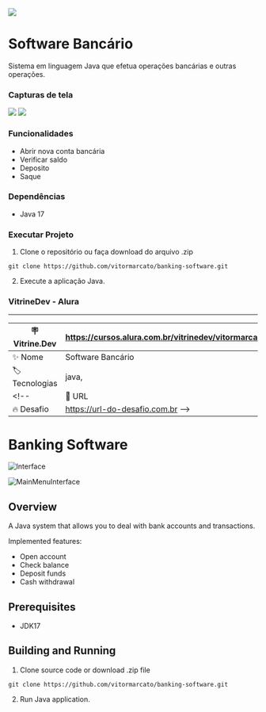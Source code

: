 <img src="http://img.shields.io/static/v1?label=STATUS&message=EM%20DESENVOLVIMENTO&color=GREEN&style=for-the-badge"/>

# Software Bancário
Sistema em linguagem Java que efetua operações bancárias e outras operações.

### Capturas de tela
<img src="https://user-images.githubusercontent.com/60930603/181662441-91288f7e-21de-48b3-be5f-70f8a57695d9.png#vitrinedev">

<img src="https://user-images.githubusercontent.com/60930603/181662448-51023dd2-50b7-4fee-828e-52a1d473200d.png">


### Funcionalidades 
- Abrir nova conta bancária
- Verificar saldo
- Deposito
- Saque

### Dependências
- Java 17

### Executar Projeto
1. Clone o repositório ou faça download  do arquivo .zip  
  
  `git clone https://github.com/vitormarcato/banking-software.git`
  		  
2. Execute a aplicação Java.

### VitrineDev - Alura
---
| :placard: Vitrine.Dev | https://cursos.alura.com.br/vitrinedev/vitormarcato     |
| -------------  | --- |
| :sparkles: Nome        | Software Bancário
| :label: Tecnologias | java, 
<!-- | :rocket: URL         | https://url-deploy.com.br
| :fire: Desafio     | https://url-do-desafio.com.br -->


# Banking Software 
![Interface](https://user-images.githubusercontent.com/60930603/181662441-91288f7e-21de-48b3-be5f-70f8a57695d9.png)

![MainMenuInterface](https://user-images.githubusercontent.com/60930603/181662448-51023dd2-50b7-4fee-828e-52a1d473200d.png)

## Overview

A Java system that allows you to deal with bank accounts and transactions.


Implemented features:

 - Open account
 - Check balance
 - Deposit funds 
 - Cash withdrawal 
 
 ## Prerequisites
 
  - JDK17 
  
  ## Building and Running
  
  1. Clone source code  or download .zip file 
  
  `git clone https://github.com/vitormarcato/banking-software.git`
  		  
  2. Run Java application.
    
  
